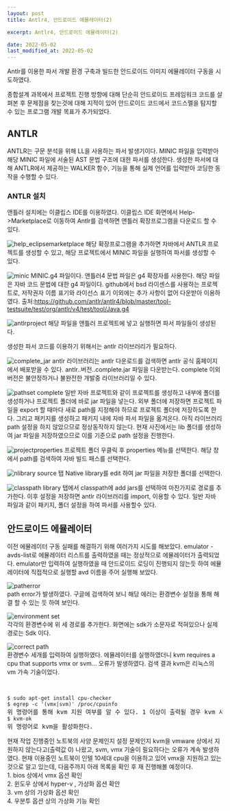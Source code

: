 ```yaml
---
layout: post
title: Antlr4, 안드로이드 에뮬레이터(2)

excerpt: Antlr4, 안드로이드 에뮬레이터(2)

date: 2022-05-02
last_modified_at: 2022-05-02
---
```

Antlr를 이용한 파서 개발 환경 구축과 빌드한 안드로이드 이미지 에뮬레이터 구동을 시도하였다.

종합설계 과목에서 프로젝트 진행 방향에 대해 단순히 안드로이드 프레임워크 코드를 살펴본 후 문제점을 찾는것에 대해 지적이 있어
안드로이드 코드에서 코드스멜을 탐지할 수 있는 프로그램 개발 목표가 추가되었다.

<H2>ANTLR</H2>
ANTLR는 구문 분석을 위해 LL을 사용하는 파서 발생기이다.
MINIC 파일을 입력받아 해당 MINIC 파일에 서술된 AST 문법 구조에 대한 파서를 생성한다.
생성한 파서에 대해 ANTLR에서 제공하는 WALKER 함수, 기능을 통해 실제 언어를 입력받아 코딩한 동작을 수행할 수 있다.

<H3>ANTLR 설치</H3>
앤틀러 설치에는 이클립스 IDE를 이용하였다.
이클립스 IDE 화면에서 Help->Marketplace로 이동하여 Antlr를 검색하면 앤틀러 확장프로그램을 다운로드 할 수 있다.

![help_eclipsemarketplace](https://user-images.githubusercontent.com/28878937/166268621-1fe6fe20-7c88-4a96-b7ce-976b54eff194.JPG)
해당 확장프로그램을 추가하면 자바에서 ANTLR 프로젝트를 생성할 수 있고, 해당 프로젝트에서 MINIC 파일을 실행하여 파서를 생성할 수 있다.

![minic](https://user-images.githubusercontent.com/28878937/166268896-019f23fe-a726-44c9-a9d0-7a14d168771a.JPG)
MINIC.g4 파일이다. 앤틀러4 문법 파일은 g4 확장자를 사용한다. 해당 파일은 자바 코드 문법에 대한 g4 파일이다.
github에서 bsd 라이센스를 사용하는 프로젝트로, 저작권자 이름 표기와 라이선스 표기 이외에는 추가 사항이 없어 다운받아 이용하였다.
출처:https://github.com/antlr/antlr4/blob/master/tool-testsuite/test/org/antlr/v4/test/tool/Java.g4

![antlrproject](https://user-images.githubusercontent.com/28878937/166268832-53c523ed-68fe-4bfb-8852-0e608c463ee6.JPG)
해당 파일을 앤틀러 프로젝트에 넣고 실행하면 파서 파일들이 생성된다.

생성한 파서 코드를 이용하기 위해서는 antlr 라이브러리가 필요하다. 

![complete_jar](https://user-images.githubusercontent.com/28878937/166269712-16dd3285-eaba-4167-9ea8-83fc9e898402.JPG)
antlr 라이브러리는 antlr 다운로드를 검색하면 antlr 공식 홈페이지에서 배포받을 수 있다.
antlr..버전..complete.jar 파일을 다운받는다. complete 이외 버전은 불안정하거나 불완전한 개발중 라이브러리일 수 있다.

![pathset complete](https://user-images.githubusercontent.com/28878937/166270169-94edae72-75fd-418b-a4d3-a28d4727808a.JPG)
일반 자바 프로젝트와 같이 프로젝트를 생성하고 내부에 폴더를 생성하거나 프로젝트 폴더에 바로 jar 파일을 넣는다. 
외부 폴더에 저장하면 프로젝트 파일을 export 할 때마다 새로 path를 지정해야 하므로 프로젝트 폴더에 저장하도록 한다.
그리고 패키지를 생성하고 패키지 내에 자바 파서 파일을 옮겨온다. 아직 라이브러리 path 설정을 하지 않았으므로 정상동작하지 않는다.
현재 사진에서는 lib 폴더를 생성하여 jar 파일을 저장하였으므로 이를 기준으로 path 설정을 진행한다.

![projectproperties](https://user-images.githubusercontent.com/28878937/166270461-056b8e3f-c9e7-4a29-8665-47079414f22e.JPG)
프로젝트 폴더 우클릭 후 properties 메뉴를 선택한다. 해당 창에서 path를 검색하여 자바 빌드 패스를 선택한다.

![nlibrary](https://user-images.githubusercontent.com/28878937/166270435-d90e96c1-2b70-44c1-86f3-79ccc87f756f.JPG)
source 탭 Native library를 edit 하여 jar 파일을 저장한 폴더를 선택한다.

![classpath](https://user-images.githubusercontent.com/28878937/166270551-2249682f-fb94-4332-80a7-77995d70fdf9.JPG)
library 탭에서 classpath에 add jars를 선택하여 마찬가지로 경로를 추가한다.
이후 설정을 저장하면 antlr 라이브러리를 import, 이용할 수 있다.
일반 자바 파일과 같이 패키지, 폴더 설정을 하여 파서를 사용할수 있다.

<H2>안드로이드 에뮬레이터</H2>
이전 에뮬레이터 구동 실패를 해결하기 위해 여러가지 시도를 해보았다.
emulator -avds-list로 에뮬레이터 리스트를 출력하였을 때는 정상적으로 에뮬레이터가 출력되었다.
emulator만 입력하여 실행하였을 때 안드로이드 로딩이 진행되지 않는듯 하여 에뮬레이터에 직접적으로 실행할 avd 이름을 주어 실행해 보았다.

![patherror](https://user-images.githubusercontent.com/28878937/166289164-5f96a7ac-1d92-44d7-9b35-6c443898db53.PNG)
<br>path error가 발생하였다. 구글에 검색하여 보니 해당 에러는 환경변수 설정을 통해 해결 할 수 있는 듯 하여 보인다.

![environment set](https://user-images.githubusercontent.com/28878937/166289333-e5e5dc14-0251-437e-9276-8bfd34b05bce.PNG)
<br>각각의 환경변수에 위 세 경로를 추가한다. 화면에는 sdk가 소문자로 적혀있으나 실제 경로는 Sdk 이다.

![correct path](https://user-images.githubusercontent.com/28878937/166289539-32c9c381-e1ed-4684-94e1-4c12b3e44880.PNG)
<br>환경변수 세개를 입력하여 실행하였다. 에뮬레이터를 실행하였더니 kvm requires a cpu that supports vmx or svm... 오류가 발생하였다.
검색 결과 kvm은 리눅스의 vm 가속 기술이었다.

<br>
<pre>
<code>$ sudo apt-get install cpu-checker</code>
<code>$ egrep -c '(vmx|svm)' /proc/cpuinfo</code>
위 명령어를 통해 kvm 지원 여부를 알 수 있다. 1 이상이 출력될 경우 kvm 사용이 가능한 상태이다.
<code>$ kvm-ok</code>
위 명령어로 kvm을 활성화한다.
</pre>
현재 작업 진행중인 노트북의 사양 문제인지 설정 문제인지 kvm을 vmware 상에서 지원하지 않는다고(출력값 0) 나왔고, svm, vmx 기술이 필요하다는 오류가 계속 발생하였다.
현재 이용중인 노트북이 인텔 10세대 cpu을 이용하고 있어 vmx을 지원하고 있는것으로 알고 있는데, 다음주까지 아래 목록을 확인 후 재 진행해볼 예정이다.
<br>1. bios 상에서 vmx 옵션 확인
<br>2. 윈도우 상에서 hyper-v , 가상화 옵션 확안
<br>3. vm 상의 가상화 옵션 확인
<br>4. 우분투 옵션 상의 가상화 기능 확인





